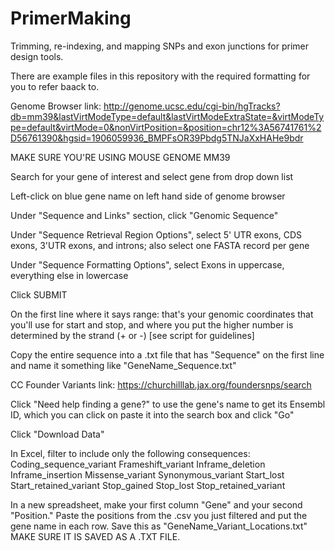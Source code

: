 # PrimerMaking
Trimming, re-indexing, and mapping SNPs and exon junctions for primer design tools.

There are example files in this repository with the required formatting for you to refer baack to.

Genome Browser link: http://genome.ucsc.edu/cgi-bin/hgTracks?db=mm39&lastVirtModeType=default&lastVirtModeExtraState=&virtModeType=default&virtMode=0&nonVirtPosition=&position=chr12%3A56741761%2D56761390&hgsid=1906059936_BMPFsOR39Pbdg5TNJaXxHAHe9bdr

MAKE SURE YOU'RE USING MOUSE GENOME MM39

Search for your gene of interest and select gene from drop down list 

Left-click on blue gene name on left hand side of genome browser

Under "Sequence and Links" section, click "Genomic Sequence"

Under "Sequence Retrieval Region Options", select 5' UTR exons, CDS exons, 3'UTR exons, and introns; also select one FASTA record per gene

Under "Sequence Formatting Options", select Exons in uppercase, everything else in lowercase

Click SUBMIT

On the first line where it says range: that's your genomic coordinates that you'll use for start and stop, and where you put the higher number is determined by the strand (+ or -) [see script for guidelines]

Copy the entire sequence into a .txt file that has "Sequence" on the first line and name it something like "GeneName_Sequence.txt"

CC Founder Variants link: https://churchilllab.jax.org/foundersnps/search

Click "Need help finding a gene?" to use the gene's name to get its Ensembl ID, which you can click on paste it into the search box and click "Go"

Click "Download Data"

In Excel, filter to include only the following consequences: 
    Coding_sequence_variant
    Frameshift_variant
    Inframe_deletion
    Inframe_insertion
    Missense_variant
    Synonymous_variant
    Start_lost
    Start_retained_variant
    Stop_gained
    Stop_lost
    Stop_retained_variant

In a new spreadsheet, make your first column "Gene" and your second "Position." Paste the positions from the .csv you just filtered and put the gene name in each row. Save this as "GeneName_Variant_Locations.txt" MAKE SURE IT IS SAVED AS A .TXT FILE.